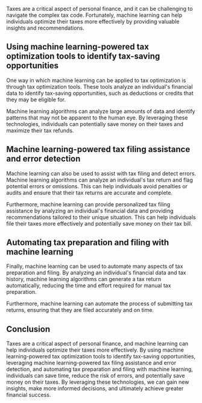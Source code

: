 
Taxes are a critical aspect of personal finance, and it can be challenging to navigate the complex tax code. Fortunately, machine learning can help individuals optimize their taxes more effectively by providing valuable insights and recommendations.

Using machine learning-powered tax optimization tools to identify tax-saving opportunities
------------------------------------------------------------------------------------------

One way in which machine learning can be applied to tax optimization is through tax optimization tools. These tools analyze an individual's financial data to identify tax-saving opportunities, such as deductions or credits that they may be eligible for.

Machine learning algorithms can analyze large amounts of data and identify patterns that may not be apparent to the human eye. By leveraging these technologies, individuals can potentially save money on their taxes and maximize their tax refunds.

Machine learning-powered tax filing assistance and error detection
------------------------------------------------------------------

Machine learning can also be used to assist with tax filing and detect errors. Machine learning algorithms can analyze an individual's tax return and flag potential errors or omissions. This can help individuals avoid penalties or audits and ensure that their tax returns are accurate and complete.

Furthermore, machine learning can provide personalized tax filing assistance by analyzing an individual's financial data and providing recommendations tailored to their unique situation. This can help individuals file their taxes more effectively and potentially save money on their tax bill.

Automating tax preparation and filing with machine learning
-----------------------------------------------------------

Finally, machine learning can be used to automate many aspects of tax preparation and filing. By analyzing an individual's financial data and tax history, machine learning algorithms can generate a tax return automatically, reducing the time and effort required for manual tax preparation.

Furthermore, machine learning can automate the process of submitting tax returns, ensuring that they are filed accurately and on time.

Conclusion
----------

Taxes are a critical aspect of personal finance, and machine learning can help individuals optimize their taxes more effectively. By using machine learning-powered tax optimization tools to identify tax-saving opportunities, leveraging machine learning-powered tax filing assistance and error detection, and automating tax preparation and filing with machine learning, individuals can save time, reduce the risk of errors, and potentially save money on their taxes. By leveraging these technologies, we can gain new insights, make more informed decisions, and ultimately achieve greater financial success.
